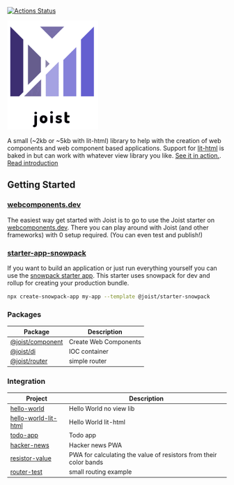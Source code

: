 [![Actions Status](https://github.com/deebloo/joist/workflows/CI/badge.svg)](https://github.com/deebloo/joist/actions)

<img height="250" src="images/logo.png" data-canonical-src="images/logo.png" />

A small (~2kb or ~5kb with lit-html) library to help with the creation of web components and web component based applications. Support for [lit-html](https://lit-html.polymer-project.org/) is baked in but can work with whatever view library you like. [See it in action.](https://webcomponents.dev/edit/ZwmxGJSHldWQH5T7j8fH). [Read introduction](https://medium.com/@dee_bloo/introducing-joist-313f111a428)

## Getting Started

### [webcomponents.dev](https://webcomponents.dev/new/)
The easiest way get started with Joist is to go to use the Joist starter on [webcomponents.dev](https://webcomponents.dev/create/joist).
There you can play around with Joist (and other frameworks) with 0 setup required. (You can even test and publish!)

### [starter-app-snowpack](https://github.com/joist-framework/starter-app-snowpack)
If you want to build an application or just run everything yourself you can use the [snowpack starter app](https://github.com/joist-framework/starter-app-snowpack). This starter uses snowpack for dev and rollup for creating your production bundle.

```BASH
npx create-snowpack-app my-app --template @joist/starter-snowpack
```


### Packages

| Package                                | Description           |
| -------------------------------------- | --------------------- |
| [@joist/component](packages/component) | Create Web Components |
| [@joist/di](packages/di)               | IOC container         |
| [@joist/router](packages/router)       | simple router         |

### Integration

| Project                                                  | Description                                                       |
| -------------------------------------------------------- | ----------------------------------------------------------------- |
| [hello-world](integration/hello-world)                   | Hello World no view lib                                           |                               
| [hello-world-lit-html](integration/hello-world-lit-html) | Hello World lit-html                                              |
| [todo-app](integration/todo-app)                         | Todo app                                                          |
| [hacker-news](integration/hacker-news)                   | Hacker news PWA                                                   |
| [resistor-value](integration/resistor-value)             | PWA for calculating the value of resistors from their color bands |
| [router-test](integration/router-test)                   | small routing example                                             |
